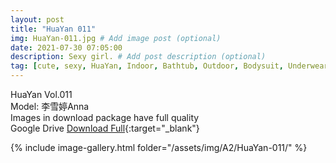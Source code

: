 ```yaml
---
layout: post
title: "HuaYan 011"
img: HuaYan-011.jpg # Add image post (optional)
date: 2021-07-30 07:05:00
description: Sexy girl. # Add post description (optional)
tag: [cute, sexy, HuaYan, Indoor, Bathtub, Outdoor, Bodysuit, Underwear, Cosplay, Big Tits, Tattoo]
---
```

HuaYan Vol.011  
Model: 李雪婷Anna    
Images in download package have full quality                    
Google Drive [Download Full](http://gestyy.com/eoAGmL){:target="_blank"}

{% include image-gallery.html folder="/assets/img/A2/HuaYan-011/" %}
